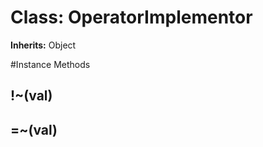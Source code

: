 # Class: OperatorImplementor
**Inherits:** Object
    




#Instance Methods
## !~(val) [](#method-i-!~)

## =~(val) [](#method-i-=~)

